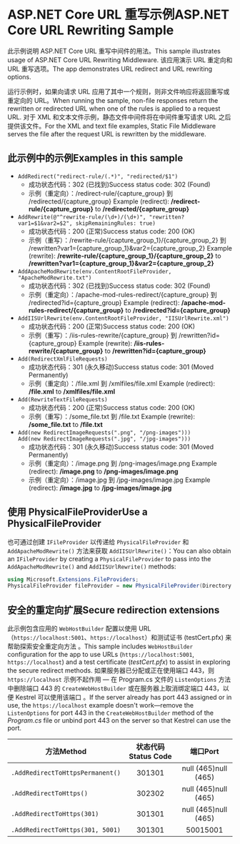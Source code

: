 # <a name="aspnet-core-url-rewriting-sample"></a><span data-ttu-id="c6e7d-101">ASP.NET Core URL 重写示例</span><span class="sxs-lookup"><span data-stu-id="c6e7d-101">ASP.NET Core URL Rewriting Sample</span></span>

<span data-ttu-id="c6e7d-102">此示例说明 ASP.NET Core URL 重写中间件的用法。</span><span class="sxs-lookup"><span data-stu-id="c6e7d-102">This sample illustrates usage of ASP.NET Core URL Rewriting Middleware.</span></span> <span data-ttu-id="c6e7d-103">该应用演示 URL 重定向和 URL 重写选项。</span><span class="sxs-lookup"><span data-stu-id="c6e7d-103">The app demonstrates URL redirect and URL rewriting options.</span></span>

<span data-ttu-id="c6e7d-104">运行示例时，如果向请求 URL 应用了其中一个规则，则非文件响应将返回重写或重定向的 URL。</span><span class="sxs-lookup"><span data-stu-id="c6e7d-104">When running the sample, non-file responses return the rewritten or redirected URL when one of the rules is applied to a request URL.</span></span> <span data-ttu-id="c6e7d-105">对于 XML 和文本文件示例，静态文件中间件将在中间件重写请求 URL 之后提供该文件。</span><span class="sxs-lookup"><span data-stu-id="c6e7d-105">For the XML and text file examples, Static File Middleware serves the file after the request URL is rewritten by the middleware.</span></span>

## <a name="examples-in-this-sample"></a><span data-ttu-id="c6e7d-106">此示例中的示例</span><span class="sxs-lookup"><span data-stu-id="c6e7d-106">Examples in this sample</span></span>

* `AddRedirect("redirect-rule/(.*)", "redirected/$1")`
  - <span data-ttu-id="c6e7d-107">成功状态代码：302 (已找到)</span><span class="sxs-lookup"><span data-stu-id="c6e7d-107">Success status code: 302 (Found)</span></span>
  - <span data-ttu-id="c6e7d-108">示例（重定向）：/redirect-rule/{capture_group} 到 /redirected/{capture_group}  </span><span class="sxs-lookup"><span data-stu-id="c6e7d-108">Example (redirect): **/redirect-rule/{capture_group}** to **/redirected/{capture_group}**</span></span>
* `AddRewrite(@"^rewrite-rule/(\d+)/(\d+)", "rewritten?var1=$1&var2=$2", skipRemainingRules: true)`
  - <span data-ttu-id="c6e7d-109">成功状态代码：200 (正常)</span><span class="sxs-lookup"><span data-stu-id="c6e7d-109">Success status code: 200 (OK)</span></span>
  - <span data-ttu-id="c6e7d-110">示例（重写）：/rewrite-rule/{capture_group_1}/{capture_group_2} 到 /rewritten?var1={capture_group_1}&var2={capture_group_2}  </span><span class="sxs-lookup"><span data-stu-id="c6e7d-110">Example (rewrite): **/rewrite-rule/{capture_group_1}/{capture_group_2}** to **/rewritten?var1={capture_group_1}&var2={capture_group_2}**</span></span>
* `AddApacheModRewrite(env.ContentRootFileProvider, "ApacheModRewrite.txt")`
  - <span data-ttu-id="c6e7d-111">成功状态代码：302 (已找到)</span><span class="sxs-lookup"><span data-stu-id="c6e7d-111">Success status code: 302 (Found)</span></span>
  - <span data-ttu-id="c6e7d-112">示例（重定向）：/apache-mod-rules-redirect/{capture_group} 到 /redirected?id={capture_group}  </span><span class="sxs-lookup"><span data-stu-id="c6e7d-112">Example (redirect): **/apache-mod-rules-redirect/{capture_group}** to **/redirected?id={capture_group}**</span></span>
* `AddIISUrlRewrite(env.ContentRootFileProvider, "IISUrlRewrite.xml")`
  - <span data-ttu-id="c6e7d-113">成功状态代码：200 (正常)</span><span class="sxs-lookup"><span data-stu-id="c6e7d-113">Success status code: 200 (OK)</span></span>
  - <span data-ttu-id="c6e7d-114">示例（重写）：/iis-rules-rewrite/{capture_group} 到 /rewritten?id={capture_group}  </span><span class="sxs-lookup"><span data-stu-id="c6e7d-114">Example (rewrite): **/iis-rules-rewrite/{capture_group}** to **/rewritten?id={capture_group}**</span></span>
* `Add(RedirectXmlFileRequests)`
  - <span data-ttu-id="c6e7d-115">成功状态代码：301 (永久移动)</span><span class="sxs-lookup"><span data-stu-id="c6e7d-115">Success status code: 301 (Moved Permanently)</span></span>
  - <span data-ttu-id="c6e7d-116">示例（重定向）：/file.xml 到 /xmlfiles/file.xml  </span><span class="sxs-lookup"><span data-stu-id="c6e7d-116">Example (redirect): **/file.xml** to **/xmlfiles/file.xml**</span></span>
* `Add(RewriteTextFileRequests)`
  - <span data-ttu-id="c6e7d-117">成功状态代码：200 (正常)</span><span class="sxs-lookup"><span data-stu-id="c6e7d-117">Success status code: 200 (OK)</span></span>
  - <span data-ttu-id="c6e7d-118">示例（重写）：/some_file.txt 到 /file.txt  </span><span class="sxs-lookup"><span data-stu-id="c6e7d-118">Example (rewrite): **/some_file.txt** to **/file.txt**</span></span>
* `Add(new RedirectImageRequests(".png", "/png-images")))`<br>`Add(new RedirectImageRequests(".jpg", "/jpg-images")))`
  - <span data-ttu-id="c6e7d-119">成功状态代码：301 (永久移动)</span><span class="sxs-lookup"><span data-stu-id="c6e7d-119">Success status code: 301 (Moved Permanently)</span></span>
  - <span data-ttu-id="c6e7d-120">示例（重定向）：/image.png 到 /png-images/image.png  </span><span class="sxs-lookup"><span data-stu-id="c6e7d-120">Example (redirect): **/image.png** to **/png-images/image.png**</span></span>
  - <span data-ttu-id="c6e7d-121">示例（重定向）：/image.jpg 到 /jpg-images/image.jpg  </span><span class="sxs-lookup"><span data-stu-id="c6e7d-121">Example (redirect): **/image.jpg** to **/jpg-images/image.jpg**</span></span>

## <a name="use-a-physicalfileprovider"></a><span data-ttu-id="c6e7d-122">使用 PhysicalFileProvider</span><span class="sxs-lookup"><span data-stu-id="c6e7d-122">Use a PhysicalFileProvider</span></span>

<span data-ttu-id="c6e7d-123">也可通过创建 `IFileProvider` 以传递给 `PhysicalFileProvider` 和 `AddApacheModRewrite()` 方法来获取 `AddIISUrlRewrite()`：</span><span class="sxs-lookup"><span data-stu-id="c6e7d-123">You can also obtain an `IFileProvider` by creating a `PhysicalFileProvider` to pass into the `AddApacheModRewrite()` and `AddIISUrlRewrite()` methods:</span></span>

```csharp
using Microsoft.Extensions.FileProviders;
PhysicalFileProvider fileProvider = new PhysicalFileProvider(Directory.GetCurrentDirectory());
```

## <a name="secure-redirection-extensions"></a><span data-ttu-id="c6e7d-124">安全的重定向扩展</span><span class="sxs-lookup"><span data-stu-id="c6e7d-124">Secure redirection extensions</span></span>

<span data-ttu-id="c6e7d-125">此示例包含应用的 `WebHostBuilder` 配置以使用 URL（`https://localhost:5001`、`https://localhost`）和测试证书 (testCert.pfx) 来帮助探索安全重定向方法  。</span><span class="sxs-lookup"><span data-stu-id="c6e7d-125">This sample includes `WebHostBuilder` configuration for the app to use URLs (`https://localhost:5001`, `https://localhost`) and a test certificate (*testCert.pfx*) to assist in exploring the secure redirect methods.</span></span> <span data-ttu-id="c6e7d-126">如果服务器已分配或正在使用端口 443，则 `https://localhost` 示例不起作用 &mdash; 在 Program.cs 文件的 `ListenOptions` 方法中删除端口 443 的 `CreateWebHostBuilder` 或在服务器上取消绑定端口 443，以便 Kestrel 可以使用该端口  。</span><span class="sxs-lookup"><span data-stu-id="c6e7d-126">If the server already has port 443 assigned or in use, the `https://localhost` example doesn't work&mdash;remove the `ListenOptions` for port 443 in the `CreateWebHostBuilder` method of the *Program.cs* file or unbind port 443 on the server so that Kestrel can use the port.</span></span>

| <span data-ttu-id="c6e7d-127">方法</span><span class="sxs-lookup"><span data-stu-id="c6e7d-127">Method</span></span>                           | <span data-ttu-id="c6e7d-128">状态代码</span><span class="sxs-lookup"><span data-stu-id="c6e7d-128">Status Code</span></span> |    <span data-ttu-id="c6e7d-129">端口</span><span class="sxs-lookup"><span data-stu-id="c6e7d-129">Port</span></span>    |
| -------------------------------- | :---------: | :--------: |
| `.AddRedirectToHttpsPermanent()` |     <span data-ttu-id="c6e7d-130">301</span><span class="sxs-lookup"><span data-stu-id="c6e7d-130">301</span></span>     | <span data-ttu-id="c6e7d-131">null (465)</span><span class="sxs-lookup"><span data-stu-id="c6e7d-131">null (465)</span></span> |
| `.AddRedirectToHttps()`          |     <span data-ttu-id="c6e7d-132">302</span><span class="sxs-lookup"><span data-stu-id="c6e7d-132">302</span></span>     | <span data-ttu-id="c6e7d-133">null (465)</span><span class="sxs-lookup"><span data-stu-id="c6e7d-133">null (465)</span></span> |
| `.AddRedirectToHttps(301)`       |     <span data-ttu-id="c6e7d-134">301</span><span class="sxs-lookup"><span data-stu-id="c6e7d-134">301</span></span>     | <span data-ttu-id="c6e7d-135">null (465)</span><span class="sxs-lookup"><span data-stu-id="c6e7d-135">null (465)</span></span> |
| `.AddRedirectToHttps(301, 5001)` |     <span data-ttu-id="c6e7d-136">301</span><span class="sxs-lookup"><span data-stu-id="c6e7d-136">301</span></span>     |    <span data-ttu-id="c6e7d-137">5001</span><span class="sxs-lookup"><span data-stu-id="c6e7d-137">5001</span></span>    |
